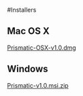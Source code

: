 #Installers

## Mac OS X
[Prismatic-OSX-v1.0.dmg](https://github.com/prism-em/prismatic-binaries/raw/master/Mac/Prismatic-OSX-v1.0.dmg.zip)

## Windows 

[Prismatic-v1.0.msi.zip](https://github.com/prism-em/prismatic-binaries/raw/master/Windows/Prismatic-v1.0.msi.zip)
